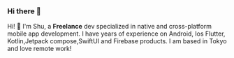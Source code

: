 ### Hi there 👋

<!--
**clarkshu1016/clarkshu1016** is a ✨ _special_ ✨ repository because its `README.md` (this file) appears on your GitHub profile.


- 🔭 I’m currently working on ...
- 🌱 I’m currently learning ...
- 👯 I’m looking to collaborate on ...
- 🤔 I’m looking for help with ...
- 💬 Ask me about ...
- 📫 How to reach me: ...
- 😄 Pronouns: ...
- ⚡ Fun fact: ...
-->


Hi! :wave: I'm Shu, a **Freelance** dev specialized in native and cross-platform mobile app development. I have years of experience on Android, Ios Flutter, Kotlin,Jetpack compose,SwiftUI and Firebase products. I am based in Tokyo and love remote work!
